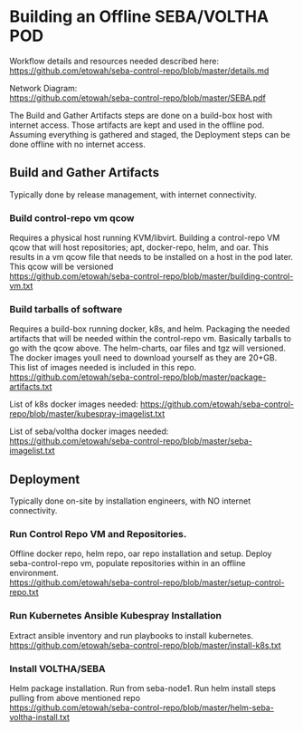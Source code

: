# Building an Offline SEBA/VOLTHA POD

Workflow details and resources needed described here:  
https://github.com/etowah/seba-control-repo/blob/master/details.md

Network Diagram:  
https://github.com/etowah/seba-control-repo/blob/master/SEBA.pdf

The Build and Gather Artifacts steps are done on a build-box host with internet access.  Those artifacts are kept and used in the offline pod.   Assuming everything is gathered and staged, the Deployment steps can be done offline with no internet access.  


## Build and Gather Artifacts
Typically done by release management, with internet connectivity.

### Build control-repo vm qcow
Requires a physical host running KVM/libvirt.  Building a control-repo VM qcow that will host repositories; apt, docker-repo, helm, and oar.   This results in a vm qcow file that needs to be installed on a host in the pod later.  
This qcow will be versioned  
https://github.com/etowah/seba-control-repo/blob/master/building-control-vm.txt

### Build tarballs of software
Requires a build-box running docker, k8s, and helm.  Packaging the needed artifacts that will be needed within the control-repo vm.   Basically tarballs to go with the qcow above. The helm-charts, oar files and tgz will versioned.  The docker images youll need to download yourself as they are 20+GB.  This list of images needed is included in this repo.  
https://github.com/etowah/seba-control-repo/blob/master/package-artifacts.txt

List of k8s docker images needed:
https://github.com/etowah/seba-control-repo/blob/master/kubespray-imagelist.txt

List of seba/voltha docker images needed:  
https://github.com/etowah/seba-control-repo/blob/master/seba-imagelist.txt


## Deployment
Typically done on-site by installation engineers, with NO internet connectivity.

### Run Control Repo VM and Repositories.
Offline docker repo, helm repo, oar repo installation and setup.  Deploy seba-control-repo vm, populate repositories within in an offline environment.  
https://github.com/etowah/seba-control-repo/blob/master/setup-control-repo.txt

### Run Kubernetes Ansible Kubespray Installation
Extract ansible inventory and run playbooks to install kubernetes.
https://github.com/etowah/seba-control-repo/blob/master/install-k8s.txt

### Install VOLTHA/SEBA
Helm package installation.    Run from seba-node1.   Run helm install steps pulling from above mentioned repo  
https://github.com/etowah/seba-control-repo/blob/master/helm-seba-voltha-install.txt

 

